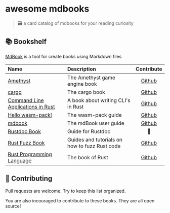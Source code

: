# awesome mdbooks

> 🗃️ a card catalog of mdbooks for your reading curiosity

## 📚 Bookshelf

[MdBook](https://rust-lang-nursery.github.io/mdBook/) is a tool for create books using Markdown files

| Name | Description | Contribute |
|:----|:-----------|:-------:|
| [Amethyst](https://www.amethyst.rs/book/latest/) | The Amethyst game engine book | [Github](https://github.com/amethyst/amethyst) |
| [cargo](https://doc.rust-lang.org/cargo/) | The cargo book | [Github](https://github.com/rust-lang/cargo/tree/master/src/doc/src) |
| [Command Line Applications in Rust](https://rust-lang-nursery.github.io/cli-wg/) | A book about writing CLI's in Rust | [Github](https://github.com/rust-lang-nursery/cli-wg/tree/master/src) |
| [Hello wasm-pack!](https://rustwasm.github.io/wasm-pack/book/) | The wasm-pack guide | [Github](https://github.com/rustwasm/wasm-pack/tree/master/docs/src) |
| [mdbook](https://rust-lang-nursery.github.io/mdBook/)| The mdBook user guide | [Github](https://github.com/rust-lang-nursery/mdBook)|
| [Rustdoc Book](https://doc.rust-lang.org/stable/rustdoc/) | Guide for Rustdoc | 🤷 |
| [Rust Fuzz Book](https://fuzz.rs/book/cargo-fuzz.html) | Guides and tutorials on how to fuzz Rust code | [Github](https://github.com/rust-fuzz/book) |
| [Rust Programming Language](https://doc.rust-lang.org/book/2018-edition/foreword.html) | The book of Rust | [Github](https://github.com/rust-lang/book) |



## 👯 Contributing

Pull requests are welcome. Try to keep this list organized.

You are also incouraged to contribute to these books. They are all open source!
